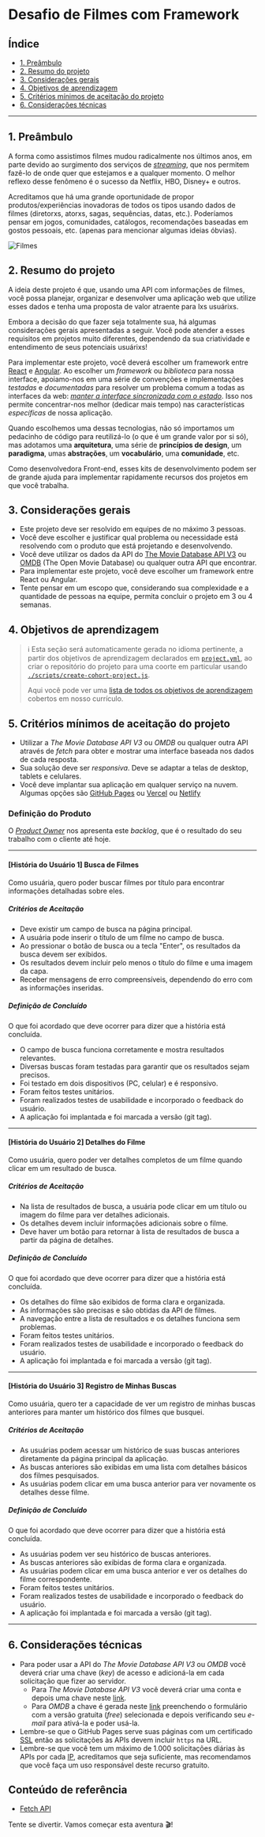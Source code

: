# Desafio de Filmes com Framework

## Índice

- [1. Preâmbulo](#1-preambulo)
- [2. Resumo do projeto](#2-resumo-do-projeto)
- [3. Considerações gerais](#3-considerações-gerais)
- [4. Objetivos de aprendizagem](#4-objetivos-de-aprendizagem)
- [5. Critérios mínimos de aceitação do projeto](#5-criterios-de-aceitacao-minimos-do-projeto)
- [6. Considerações técnicas](#6-consideracoes-tecnicas)

---

## 1. Preâmbulo

A forma como assistimos filmes mudou radicalmente nos últimos anos, em parte
devido ao surgimento dos serviços de
[_streaming_](https://pt.wikipedia.org/wiki/Streaming), que nos permitem
fazê-lo de onde quer que estejamos e a qualquer momento. O melhor reflexo desse
fenômeno é o sucesso da Netflix, HBO, Disney+ e outros.

Acreditamos que há uma grande oportunidade de propor produtos/experiências
inovadoras de todos os tipos usando dados de filmes (diretorxs, atorxs, sagas,
sequências, datas, etc.). Poderíamos pensar em jogos, comunidades, catálogos,
recomendações baseadas em gostos pessoais, etc.
(apenas para mencionar algumas ideias óbvias).

![Filmes](https://live.staticflickr.com/117/257368762_38bf6fcf9f_h.jpg)

## 2. Resumo do projeto

A ideia deste projeto é que, usando uma API com informações de filmes, você
possa planejar, organizar e desenvolver uma aplicação web que utilize esses
dados e tenha uma proposta de valor atraente para lxs usuárixs.

Embora a decisão do que fazer seja totalmente sua, há algumas considerações
gerais apresentadas a seguir. Você pode atender a esses requisitos em projetos
muito diferentes, dependendo da sua criatividade e entendimento de seus
potenciais usuárixs!

Para implementar este projeto, você deverá escolher um framework entre
[React](https://pt-br.reactjs.org/) e [Angular](https://angular.io/).
Ao escolher um _framework_ ou _biblioteca_ para nossa interface, apoiamo-nos
em uma série de convenções e implementações _testadas_ e _documentadas_ para
resolver um problema comum a todas as interfaces da web:
[_manter a interface sincronizada com o estado_](https://medium.com/dailyjs/the-deepest-reason-why-modern-javascript-frameworks-exist-933b86ebc445).
Isso nos permite concentrar-nos melhor (dedicar mais tempo) nas características
_específicas_ de nossa aplicação.

Quando escolhemos uma dessas tecnologias, não só importamos um pedacinho de
código para reutilizá-lo (o que é um grande valor por si só), mas adotamos uma
**arquitetura**, uma série de **princípios de design**, um **paradigma**, umas
**abstrações**, um **vocabulário**, uma **comunidade**, etc.

Como desenvolvedora Front-end, esses kits de desenvolvimento podem ser de grande
ajuda para implementar rapidamente recursos dos projetos em que você trabalha.

## 3. Considerações gerais

- Este projeto deve ser resolvido em equipes de no máximo 3 pessoas.
- Você deve escolher e justificar qual problema ou necessidade está resolvendo
  com o produto que está projetando e desenvolvendo.
- Você deve utilizar os dados da API do
  [The Movie Database API V3](https://developers.themoviedb.org/3/getting-started/introduction)
  ou
  [OMDB](http://www.omdbapi.com/) (The Open Movie Database) ou qualquer
  outra API que encontrar.
- Para implementar este projeto, você deve escolher um framework entre
  React ou Angular.
- Tente pensar em um escopo que, considerando sua complexidade e a quantidade de
  pessoas na equipe, permita concluir o projeto em 3 ou 4 semanas.

## 4. Objetivos de aprendizagem

> ℹ️ Esta seção será automaticamente gerada no idioma pertinente, a partir dos
> objetivos de aprendizagem declarados em [`project.yml`](./project.yml), ao
> criar o repositório do projeto para uma coorte em particular usando
> [`./scripts/create-cohort-project.js`](../../scripts#create-cohort-project-coaches).
>
> Aqui você pode ver uma [lista de todos os objetivos de aprendizagem](../../learning-objectives/data.yml)
> cobertos em nosso currículo.

## 5. Critérios mínimos de aceitação do projeto

- Utilizar a _The Movie Database API V3_ ou _OMDB_ ou qualquer outra API
  através de _fetch_ para obter e mostrar uma interface baseada nos dados
  de cada resposta.
- Sua solução deve ser _responsiva_. Deve se adaptar a telas de desktop,
  tablets e celulares.
- Você deve implantar sua aplicação em qualquer serviço na nuvem.
  Algumas opções são [GitHub Pages](https://pages.github.com/)
  ou [Vercel](https://vercel.com/)
  ou [Netlify](https://www.netlify.com/)

### Definição do Produto

O [_Product Owner_](https://www.youtube.com/watch?v=r2hU7MVIzxs&t=202s) nos apresenta este _backlog_, que é o resultado do seu trabalho com o cliente até hoje.

---

#### [História do Usuário 1] Busca de Filmes

Como usuária, quero poder buscar filmes por título para encontrar informações detalhadas sobre eles.

##### Critérios de Aceitação

- Deve existir um campo de busca na página principal.
- A usuária pode inserir o título de um filme no campo de busca.
- Ao pressionar o botão de busca ou a tecla "Enter", os resultados da busca devem ser exibidos.
- Os resultados devem incluir pelo menos o título do filme e uma imagem da capa.
- Receber mensagens de erro compreensíveis, dependendo do erro com as informações inseridas.

##### Definição de Concluído

O que foi acordado que deve ocorrer para dizer que a história está concluída.

- O campo de busca funciona corretamente e mostra resultados relevantes.
- Diversas buscas foram testadas para garantir que os resultados sejam precisos.
- Foi testado em dois dispositivos (PC, celular) e é responsivo.
- Foram feitos testes unitários.
- Foram realizados testes de usabilidade e incorporado o feedback do usuário.
- A aplicação foi implantada e foi marcada a versão (git tag).

---

#### [História do Usuário 2] Detalhes do Filme

Como usuária, quero poder ver detalhes completos de um filme quando clicar em um resultado de busca.

##### Critérios de Aceitação

- Na lista de resultados de busca, a usuária pode clicar em um título ou imagem do filme para ver detalhes adicionais.
- Os detalhes devem incluir informações adicionais sobre o filme.
- Deve haver um botão para retornar à lista de resultados de busca a partir da página de detalhes.

##### Definição de Concluído

O que foi acordado que deve ocorrer para dizer que a história está concluída.

- Os detalhes do filme são exibidos de forma clara e organizada.
- As informações são precisas e são obtidas da API de filmes.
- A navegação entre a lista de resultados e os detalhes funciona sem problemas.
- Foram feitos testes unitários.
- Foram realizados testes de usabilidade e incorporado o feedback do usuário.
- A aplicação foi implantada e foi marcada a versão (git tag).

---

#### [História do Usuário 3] Registro de Minhas Buscas

Como usuária, quero ter a capacidade de ver um registro de minhas buscas anteriores para manter um histórico dos filmes que busquei.

##### Critérios de Aceitação

- As usuárias podem acessar um histórico de suas buscas anteriores diretamente da página principal da aplicação.
- As buscas anteriores são exibidas em uma lista com detalhes básicos dos filmes pesquisados.
- As usuárias podem clicar em uma busca anterior para ver novamente os detalhes desse filme.

##### Definição de Concluído

O que foi acordado que deve ocorrer para dizer que a história está concluída.

- As usuárias podem ver seu histórico de buscas anteriores.
- As buscas anteriores são exibidas de forma clara e organizada.
- As usuárias podem clicar em uma busca anterior e ver os detalhes do filme correspondente.
- Foram feitos testes unitários.
- Foram realizados testes de usabilidade e incorporado o feedback do usuário.
- A aplicação foi implantada e foi marcada a versão (git tag).

---

## 6. Considerações técnicas

- Para poder usar a API do _The Movie Database API V3_ ou _OMDB_ você deverá criar
  uma chave (_key_) de acesso e adicioná-la em cada solicitação que fizer ao servidor.
  + Para _The Movie Database API V3_ você deverá criar uma conta e depois uma
    chave neste [link](https://www.themoviedb.org/settings/api).
  + Para _OMDB_ a chave é gerada neste
  [link](http://www.omdbapi.com/apikey.aspx) preenchendo o formulário com a
  versão gratuita (_free_) selecionada e depois verificando seu _e-mail_ para
  ativá-la e poder usá-la.
- Lembre-se que o GitHub Pages serve suas páginas com um certificado
  [SSL](https://pt.wikipedia.org/wiki/SSL) então as solicitações às APIs
  devem incluir `https` na URL.
- Lembre-se que você tem um máximo de 1.000 solicitações diárias às APIs por cada
  [IP](https://pt.wikipedia.org/wiki/Endere%C3%A7o_IP), acreditamos que seja
  suficiente, mas recomendamos que você faça um uso responsável deste recurso gratuito.

## Conteúdo de referência

- [Fetch API](https://developer.mozilla.org/pt-BR/docs/Web/API/Fetch_API)

Tente se divertir. Vamos começar esta aventura 🎬!
